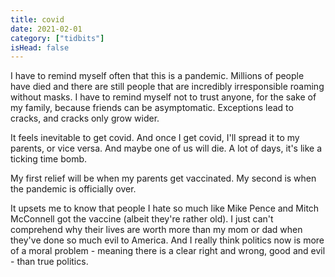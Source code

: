 ```yaml
---
title: covid
date: 2021-02-01
category: ["tidbits"]
isHead: false
---
```


I have to remind myself often that this is a pandemic. Millions of people have died and there are still people that are incredibly irresponsible roaming without masks. I have to remind myself not to trust anyone, for the sake of my family, because friends can be asymptomatic. Exceptions lead to cracks, and cracks only grow wider. 

It feels inevitable to get covid. And once I get covid, I'll spread it to my parents, or vice versa. And maybe one of us will die. A lot of days, it's like a ticking time bomb. 

My first relief will be when my parents get vaccinated. My second is when the pandemic is officially over. 

It upsets me to know that people I hate so much like Mike Pence and Mitch McConnell got the vaccine (albeit they're rather old). I just can't comprehend why their lives are worth more than my mom or dad when they've done so much evil to America. And I really think politics now is more of a moral problem - meaning there is a clear right and wrong, good and evil - than true politics. 